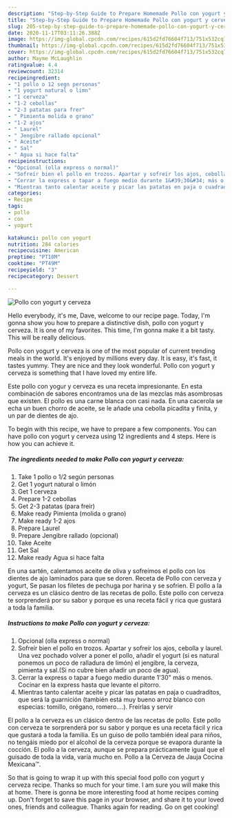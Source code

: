 ```yaml
---
description: "Step-by-Step Guide to Prepare Homemade Pollo con yogurt y cerveza"
title: "Step-by-Step Guide to Prepare Homemade Pollo con yogurt y cerveza"
slug: 205-step-by-step-guide-to-prepare-homemade-pollo-con-yogurt-y-cerveza
date: 2020-11-17T03:11:26.388Z
image: https://img-global.cpcdn.com/recipes/615d2fd76604f713/751x532cq70/pollo-con-yogurt-y-cerveza-foto-principal.jpg
thumbnail: https://img-global.cpcdn.com/recipes/615d2fd76604f713/751x532cq70/pollo-con-yogurt-y-cerveza-foto-principal.jpg
cover: https://img-global.cpcdn.com/recipes/615d2fd76604f713/751x532cq70/pollo-con-yogurt-y-cerveza-foto-principal.jpg
author: Mayme McLaughlin
ratingvalue: 4.4
reviewcount: 32314
recipeingredient:
- "1 pollo o 12 segn personas"
- "1 yogurt natural o limn"
- "1 cerveza"
- "1-2 cebollas"
- "2-3 patatas para frer"
- " Pimienta molida o grano"
- "1-2 ajos"
- " Laurel"
- " Jengibre rallado opcional"
- " Aceite"
- " Sal"
- " Agua si hace falta"
recipeinstructions:
- "Opcional (olla express o normal)"
- "Sofreír bien el pollo en trozos. Apartar y sofreír los ajos, cebolla y laurel. Una vez pochado volver a poner el pollo, añadir el yogurt (si es natural ponemos un poco de ralladura de limón) el jengibre, la cerveza, pimienta y sal.(Si no cubre bien añadir un poco de agua)."
- "Cerrar la express o tapar a fuego medio durante 1&#39;30&#34; más o menos. Cocinar en la express hasta que levante el pitorro."
- "Mientras tanto calentar aceite y picar las patatas en paja o cuadraditos, que será la guarnición (también está muy bueno arroz blanco con especias: tomillo, orégano, romero....). Freírlas y servir"
categories:
- Recipe
tags:
- pollo
- con
- yogurt

katakunci: pollo con yogurt 
nutrition: 284 calories
recipecuisine: American
preptime: "PT18M"
cooktime: "PT49M"
recipeyield: "3"
recipecategory: Dessert

---
```



![Pollo con yogurt y cerveza](https://img-global.cpcdn.com/recipes/615d2fd76604f713/751x532cq70/pollo-con-yogurt-y-cerveza-foto-principal.jpg)

Hello everybody, it's me, Dave, welcome to our recipe page. Today, I'm gonna show you how to prepare a distinctive dish, pollo con yogurt y cerveza. It is one of my favorites. This time, I'm gonna make it a bit tasty. This will be really delicious.

Pollo con yogurt y cerveza is one of the most popular of current trending meals in the world. It's enjoyed by millions every day. It is easy, it's fast, it tastes yummy. They are nice and they look wonderful. Pollo con yogurt y cerveza is something that I have loved my entire life.

Este pollo con yogur y cerveza es una receta impresionante. En esta combinación de sabores encontramos una de las mezclas más asombrosas que existen. El pollo es una carne blanca con casi nada. En una cacerola se echa un buen chorro de aceite, se le añade una cebolla picadita y finita, y un par de dientes de ajo.


To begin with this recipe, we have to prepare a few components. You can have pollo con yogurt y cerveza using 12 ingredients and 4 steps. Here is how you can achieve it.

<!--inarticleads1-->

##### The ingredients needed to make Pollo con yogurt y cerveza:

1. Take 1 pollo o 1/2 según personas
1. Get 1 yogurt natural o limón
1. Get 1 cerveza
1. Prepare 1-2 cebollas
1. Get 2-3 patatas (para freír)
1. Make ready  Pimienta (molida o grano)
1. Make ready 1-2 ajos
1. Prepare  Laurel
1. Prepare  Jengibre rallado (opcional)
1. Take  Aceite
1. Get  Sal
1. Make ready  Agua si hace falta


En una sartén, calentamos aceite de oliva y sofreímos el pollo con los dientes de ajo laminados para que se doren. Receta de Pollo con cerveza y yogurt, Se pasan los filetes de pechuga por harina y se sofrien. El pollo a la cerveza es un clásico dentro de las recetas de pollo. Este pollo con cerveza te sorprenderá por su sabor y porque es una receta fácil y rica que gustará a toda la familia. 

<!--inarticleads2-->

##### Instructions to make Pollo con yogurt y cerveza:

1. Opcional (olla express o normal)
1. Sofreír bien el pollo en trozos. Apartar y sofreír los ajos, cebolla y laurel. Una vez pochado volver a poner el pollo, añadir el yogurt (si es natural ponemos un poco de ralladura de limón) el jengibre, la cerveza, pimienta y sal.(Si no cubre bien añadir un poco de agua).
1. Cerrar la express o tapar a fuego medio durante 1&#39;30&#34; más o menos. Cocinar en la express hasta que levante el pitorro.
1. Mientras tanto calentar aceite y picar las patatas en paja o cuadraditos, que será la guarnición (también está muy bueno arroz blanco con especias: tomillo, orégano, romero....). Freírlas y servir


El pollo a la cerveza es un clásico dentro de las recetas de pollo. Este pollo con cerveza te sorprenderá por su sabor y porque es una receta fácil y rica que gustará a toda la familia. Es un guiso de pollo también ideal para niños, no tengáis miedo por el alcohol de la cerveza porque se evapora durante la cocción. El pollo a la cerveza, aunque se prepara prácticamente igual que el guisado de toda la vida, varía mucho en. Pollo a la Cerveza de Jauja Cocina Mexicana™. 

So that is going to wrap it up with this special food pollo con yogurt y cerveza recipe. Thanks so much for your time. I am sure you will make this at home. There is gonna be more interesting food at home recipes coming up. Don't forget to save this page in your browser, and share it to your loved ones, friends and colleague. Thanks again for reading. Go on get cooking!
